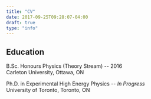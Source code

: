 ```yaml
---
title: "CV"
date: 2017-09-25T09:28:07-04:00
draft: true
type: "info"
---
```


## Education

B.Sc. Honours Physics (Theory Stream)  -- 2016  
Carleton University, Ottawa, ON

Ph.D. in Experimental High Energy Physics -- *In Progress*  
University of Toronto, Toronto, ON